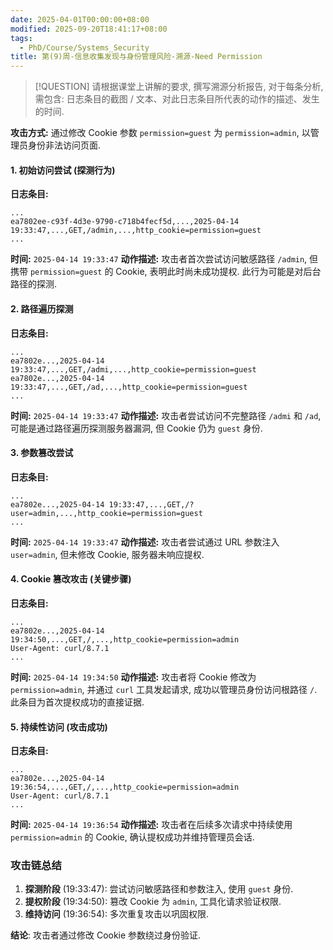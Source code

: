 ```yaml
---
date: 2025-04-01T00:00:00+08:00
modified: 2025-09-20T18:41:17+08:00
tags:
  - PhD/Course/Systems_Security
title: 第(9)周-信息收集发现与身份管理风险-溯源-Need Permission
---
```


> [!QUESTION]
> 请根据课堂上讲解的要求, 撰写溯源分析报告, 对于每条分析, 需包含: 日志条目的截图 / 文本、对此日志条目所代表的动作的描述、发生的时间.

**攻击方式:** 通过修改 Cookie 参数 `permission=guest` 为 `permission=admin`, 以管理员身份非法访问页面.

#### 1. 初始访问尝试 (探测行为)

**日志条目:**

```csv
...
ea7802ee-c93f-4d3e-9790-c718b4fecf5d,...,2025-04-14 19:33:47,...,GET,/admin,...,http_cookie=permission=guest
...
```  

**时间:** `2025-04-14 19:33:47`
**动作描述:** 攻击者首次尝试访问敏感路径 `/admin`, 但携带 `permission=guest` 的 Cookie, 表明此时尚未成功提权. 此行为可能是对后台路径的探测.

#### 2. 路径遍历探测

**日志条目:**

```csv
...
ea7802e...,2025-04-14 19:33:47,...,GET,/admi,...,http_cookie=permission=guest
ea7802e...,2025-04-14 19:33:47,...,GET,/ad,...,http_cookie=permission=guest
...
```  

**时间:** `2025-04-14 19:33:47`
**动作描述:** 攻击者尝试访问不完整路径 `/admi` 和 `/ad`, 可能是通过路径遍历探测服务器漏洞, 但 Cookie 仍为 `guest` 身份.

#### 3. 参数篡改尝试

**日志条目:**

```csv
...
ea7802e...,2025-04-14 19:33:47,...,GET,/?user=admin,...,http_cookie=permission=guest
...
```  

**时间:** `2025-04-14 19:33:47`
**动作描述:** 攻击者尝试通过 URL 参数注入 `user=admin`, 但未修改 Cookie, 服务器未响应提权.

#### 4. Cookie 篡改攻击 (关键步骤)

**日志条目:**

```csv
...
ea7802e...,2025-04-14 19:34:50,...,GET,/,...,http_cookie=permission=admin
User-Agent: curl/8.7.1
...
```  

**时间:** `2025-04-14 19:34:50`
**动作描述:** 攻击者将 Cookie 修改为 `permission=admin`, 并通过 `curl` 工具发起请求, 成功以管理员身份访问根路径 `/`. 此条目为首次提权成功的直接证据.

#### 5. 持续性访问 (攻击成功)

**日志条目:**

```csv
...
ea7802e...,2025-04-14 19:36:54,...,GET,/,...,http_cookie=permission=admin
User-Agent: curl/8.7.1
...
```  

**时间:** `2025-04-14 19:36:54`
**动作描述:** 攻击者在后续多次请求中持续使用 `permission=admin` 的 Cookie, 确认提权成功并维持管理员会话.

### 攻击链总结

1. **探测阶段** (19:33:47): 尝试访问敏感路径和参数注入, 使用 `guest` 身份.
2. **提权阶段** (19:34:50): 篡改 Cookie 为 `admin`, 工具化请求验证权限.
3. **维持访问** (19:36:54): 多次重复攻击以巩固权限.

**结论**: 攻击者通过修改 Cookie 参数绕过身份验证.
